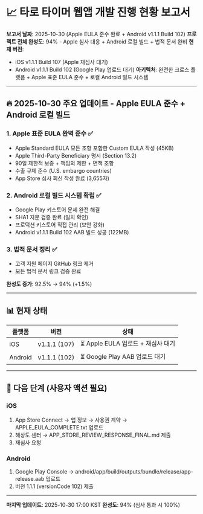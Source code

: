 # 📈 타로 타이머 웹앱 개발 진행 현황 보고서

**보고서 날짜**: 2025-10-30 (Apple EULA 준수 완료 + Android v1.1.1 Build 102)
**프로젝트 전체 완성도**: 94% - Apple 심사 대응 + Android 로컬 빌드 + 법적 문서 완비
**현재 버전**:
- iOS v1.1.1 Build 107 (Apple 재심사 대기)
- Android v1.1.1 Build 102 (Google Play 업로드 대기)
**아키텍처**: 완전한 크로스 플랫폼 + Apple 표준 EULA 준수 + 로컬 Android 빌드 시스템

---

## 🔥 **2025-10-30 주요 업데이트 - Apple EULA 준수 + Android 로컬 빌드**

### 1. **Apple 표준 EULA 완벽 준수** ✅
- Apple Standard EULA 모든 조항 포함한 Custom EULA 작성 (45KB)
- Apple Third-Party Beneficiary 명시 (Section 13.2)
- 90일 제한적 보증 + 책임의 제한 + 면책 조항
- 수출 규제 준수 (U.S. embargo countries)
- App Store 심사 회신 작성 완료 (3,655자)

### 2. **Android 로컬 빌드 시스템 확립** ✅
- Google Play 키스토어 문제 완전 해결
- SHA1 지문 검증 완료 (일치 확인)
- 프로덕션 키스토어 직접 관리 (보안 강화)
- Android v1.1.1 Build 102 AAB 빌드 성공 (122MB)

### 3. **법적 문서 정리** ✅
- 고객 지원 페이지 GitHub 링크 제거
- 모든 법적 문서 링크 검증 완료

**완성도 증가**: 92.5% → 94% (+1.5%)

---

## 📊 **현재 상태**

| 플랫폼 | 버전 | 상태 |
|--------|------|------|
| iOS | v1.1.1 (107) | ⏳ Apple EULA 업로드 + 재심사 대기 |
| Android | v1.1.1 (102) | ⏳ Google Play AAB 업로드 대기 |

---

## 🎯 **다음 단계 (사용자 액션 필요)**

### iOS
1. App Store Connect → 앱 정보 → 사용권 계약 → APPLE_EULA_COMPLETE.txt 업로드
2. 해상도 센터 → APP_STORE_REVIEW_RESPONSE_FINAL.md 제출
3. 재심사 요청

### Android  
1. Google Play Console → android/app/build/outputs/bundle/release/app-release.aab 업로드
2. 버전 1.1.1 (versionCode 102) 제출

---

**마지막 업데이트**: 2025-10-30 17:00 KST
**완성도**: 94% (심사 통과 시 100%)
